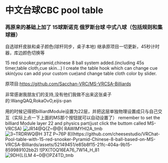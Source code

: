 # 中文台球CBC pool table
### 再原来的基础上加了 15球斯诺克 俄罗斯台球 中式八球（包括规则和集球器） 
自选球杆皮肤和桌子颜色(球杆同步，桌子本地)
继承原项目一切更新，45秒计时器，库边颜色切换等

15 red snooker,pyramid,chinese 8 ball system added.(including 45s timer,table cloth,cue skin...)
I create the table hook which can change cue skin(you can add your custom cue)and change table cloth color by slider.

原项目:https://github.com/Sacchan-VRC/MS-VRCSA-Billiards

非常感谢我朋友们的支持,没有他们我做不出来这张桌子的:WangQAQ,RokaOvO,eijis-pan

用的时候记得把billiardModule设置为22层，并把这层单独物理设置成只与自己交互（实际上点一下上面的MS那个按钮就可以自动设置了）
remember to set the billiard Module layer 22 and physics part(just click the buttom called MS-VRCSA)
![JR14@Q{Z~@@{ RAWIMYHI2A_tmb](https://github.com/cheesestudio/VRChat-Pool-table-with-15-red-snooker-Pyramid-Chinese-8-ball-based-on-MS-VRCSA-Billiards/assets/52149451/1bc9e236-91e2-4724-a5c6-aa70f0394e04)
![3~TRDRWQ@H 3$TZ P~76P 8](https://github.com/cheesestudio/VRChat-Pool-table-with-15-red-snooker-Pyramid-Chinese-8-ball-based-on-MS-VRCSA-Billiards/assets/52149451/e85b8f15-21fc-404a-9b15-859989102bb2)
![P$X(TOQ16EA76_7W14_H_81](https://github.com/cheesestudio/VRChat-Pool-table-with-15-red-snooker-Pyramid-Chinese-8-ball-based-on-MS-VRCSA-Billiards/assets/52149451/e5f56b44-ea5d-410b-a725-9779f6455a6c)
![9DH{L{LM 4~0@{)PZ4TD_tmb](https://github.com/cheesestudio/VRChat-Pool-table-with-15-red-snooker-Pyramid-Chinese-8-ball-based-on-MS-VRCSA-Billiards/assets/52149451/7f894791-cf72-473e-bbe6-20bec9804917)

